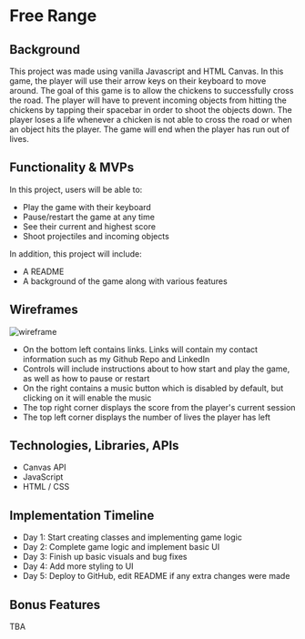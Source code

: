 # Free Range

## Background
This project was made using vanilla Javascript and HTML Canvas. In this game, the player will use their arrow keys on their keyboard to move around. The goal of this game is to allow the chickens to successfully cross the road. The player will have to prevent incoming objects from hitting the chickens by tapping their spacebar in order to shoot the objects down. The player loses a life whenever a chicken is not able to cross the road or when an object hits the player. The game will end when the player has run out of lives.

## Functionality & MVPs

In this project, users will be able to:

- Play the game with their keyboard
- Pause/restart the game at any time
- See their current and highest score
- Shoot projectiles and incoming objects

In addition, this project will include:

- A README
- A background of the game along with various features

## Wireframes
![wireframe](https://i.gyazo.com/d29949cbc7406fa58dc56ca413c99bb7.png)
- On the bottom left contains links. Links will contain my contact information such as my Github Repo and LinkedIn
- Controls will include instructions about to how start and play the game, as well as how to pause or restart
- On the right contains a music button which is disabled by default, but clicking on it will enable the music
- The top right corner displays the score from the player's current session
- The top left corner displays the number of lives the player has left

## Technologies, Libraries, APIs
 - Canvas API
 - JavaScript
 - HTML / CSS
## Implementation Timeline

- Day 1: Start creating classes and implementing game logic
- Day 2: Complete game logic and implement basic UI
- Day 3: Finish up basic visuals and bug fixes
- Day 4: Add more styling to UI
- Day 5: Deploy to GitHub, edit README if any extra changes were made

## Bonus Features

TBA
